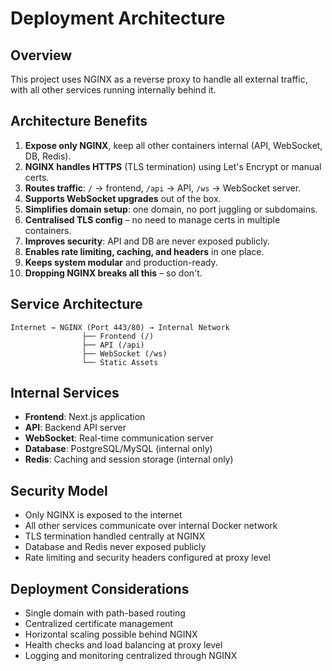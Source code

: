 # Deployment Architecture

## Overview

This project uses NGINX as a reverse proxy to handle all external traffic, with all other services running internally behind it.

## Architecture Benefits

1. **Expose only NGINX**, keep all other containers internal (API, WebSocket, DB, Redis).
2. **NGINX handles HTTPS** (TLS termination) using Let's Encrypt or manual certs.
3. **Routes traffic**: `/` → frontend, `/api` → API, `/ws` → WebSocket server.
4. **Supports WebSocket upgrades** out of the box.
5. **Simplifies domain setup**: one domain, no port juggling or subdomains.
6. **Centralised TLS config** – no need to manage certs in multiple containers.
7. **Improves security**: API and DB are never exposed publicly.
8. **Enables rate limiting, caching, and headers** in one place.
9. **Keeps system modular** and production-ready.
10. **Dropping NGINX breaks all this** – so don't.

## Service Architecture

```
Internet → NGINX (Port 443/80) → Internal Network
                ├── Frontend (/)
                ├── API (/api)
                ├── WebSocket (/ws)
                └── Static Assets
```

## Internal Services

- **Frontend**: Next.js application
- **API**: Backend API server
- **WebSocket**: Real-time communication server
- **Database**: PostgreSQL/MySQL (internal only)
- **Redis**: Caching and session storage (internal only)

## Security Model

- Only NGINX is exposed to the internet
- All other services communicate over internal Docker network
- TLS termination handled centrally at NGINX
- Database and Redis never exposed publicly
- Rate limiting and security headers configured at proxy level

## Deployment Considerations

- Single domain with path-based routing
- Centralized certificate management
- Horizontal scaling possible behind NGINX
- Health checks and load balancing at proxy level
- Logging and monitoring centralized through NGINX